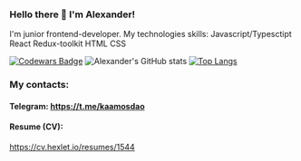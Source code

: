 ### Hello there 👋 I'm Alexander!
I'm junior frontend-developer.
My technologies skills:
Javascript/Typesctipt
React
Redux-toolkit
HTML
CSS

[![Codewars Badge](https://www.codewars.com/users/kaamosdao/badges/small)](https://www.codewars.com/users/kaamosdao)
![Alexander's GitHub stats](https://github-readme-stats.vercel.app/api?username=kaamosdao&show_icons=true&theme=dracula&count_private=true&hide=stars)
[![Top Langs](https://github-readme-stats.vercel.app/api/top-langs/?username=anuraghazra&layout=compact)](https://github.com/anuraghazra/github-readme-stats)

### My contacts: 
#### Telegram: <a href="https://t.me/kaamosda">https://t.me/kaamosdao</a>

#### Resume (CV): 
<a href="https://cv.hexlet.io/resumes/1544">https://cv.hexlet.io/resumes/1544</a><br>
<!--
**kaamosdao/kaamosdao** is a ✨ _special_ ✨ repository because its `README.md` (this file) appears on your GitHub profile.

Here are some ideas to get you started:

- 🔭 I’m currently working on ...
- 🌱 I’m currently learning ...
- 👯 I’m looking to collaborate on ...
- 🤔 I’m looking for help with ...
- 💬 Ask me about ...
- 📫 How to reach me: ...
- 😄 Pronouns: ...
- ⚡ Fun fact: ...
-->
